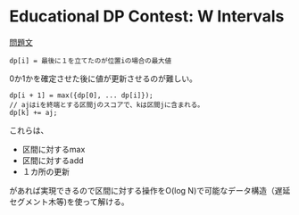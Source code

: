 # Educational DP Contest: W Intervals

[問題文](https://atcoder.jp/contests/dp/tasks/dp_w)

```
dp[i] = 最後に１を立てたのが位置iの場合の最大値
```
0か1かを確定させた後に値が更新させるのが難しい。

```
dp[i + 1] = max({dp[0], ... dp[i]});
// ajはiを終端とする区間jのスコアで、kは区間jに含まれる。
dp[k] += aj;
```

これらは、
+ 区間に対するmax
+ 区間に対するadd
+ １カ所の更新

があれば実現できるので区間に対する操作をO(log N)で可能なデータ構造（遅延セグメント木等)を使って解ける。
